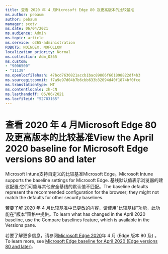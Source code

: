 ```yaml
---
title: 查看 2020 年 4 月Microsoft Edge 80 及更高版本的比较基准
ms.author: pebaum
author: pebaum
manager: scotv
ms.date: 06/04/2021
ms.audience: Admin
ms.topic: article
ms.service: o365-administration
ROBOTS: NOINDEX, NOFOLLOW
localization_priority: Normal
ms.collection: Adm_O365
ms.custom:
- "9006500"
- "11139"
ms.openlocfilehash: 47bcd7630821accb1bac89866f661898822df4b3
ms.sourcegitcommit: f7a9e97d04b7b6cbb633b32094d40f1874bf0fce
ms.translationtype: MT
ms.contentlocale: zh-CN
ms.lasthandoff: 06/06/2021
ms.locfileid: "52783165"
---
```

# <a name="view-the-april-2020-baseline-for-microsoft-edge-versions-80-and-later"></a><span data-ttu-id="2b6c8-102">查看 2020 年 4 月Microsoft Edge 80 及更高版本的比较基准</span><span class="sxs-lookup"><span data-stu-id="2b6c8-102">View the April 2020 baseline for Microsoft Edge versions 80 and later</span></span>

<span data-ttu-id="2b6c8-103">Microsoft Intune支持自定义的比较基准Microsoft Edge。</span><span class="sxs-lookup"><span data-stu-id="2b6c8-103">Microsoft Intune supports the baseline settings for Microsoft Edge.</span></span> <span data-ttu-id="2b6c8-104">基线默认值表示浏览器的建议配置;它们可能与其他安全基线的默认值不匹配。</span><span class="sxs-lookup"><span data-stu-id="2b6c8-104">The baseline defaults represent the recommended configuration for the browser; they might not match the defaults for other security baselines.</span></span>

<span data-ttu-id="2b6c8-105">若要了解 2020 年 4 月比较基准中已更改的内容，请使用"比较基线"功能，此功能在"版本"窗格中提供。</span><span class="sxs-lookup"><span data-stu-id="2b6c8-105">To learn what has changed in the April 2020 baseline, use the Compare baselines feature, which is available in the Versions pane.</span></span>

<span data-ttu-id="2b6c8-106">若要了解更多信息，请参阅[Microsoft Edge 2020](/mem/intune/protect/security-baseline-settings-edge?pivots=edge-april-2020)年 4 月 (Edge 版本 80 及) 。</span><span class="sxs-lookup"><span data-stu-id="2b6c8-106">To learn more, see [Microsoft Edge baseline for April 2020 (Edge versions 80 and later)](/mem/intune/protect/security-baseline-settings-edge?pivots=edge-april-2020).</span></span>